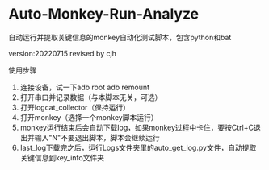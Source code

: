 # Auto-Monkey-Run-Analyze
自动运行并提取关键信息的monkey自动化测试脚本，包含python和bat


version:20220715
revised by cjh

使用步骤
1. 连接设备，试一下adb root adb remount
2. 打开串口并记录数据（与本脚本无关，可选）
3. 打开logcat_collector（保持运行）
4. 打开monkey（选择一个monkey脚本运行）
5. monkey运行结束后会自动下载log，如果monkey过程中卡住，要按Ctrl+C退出并输入"N"不要退出脚本，脚本会继续运行
6. last_log下载完之后，运行Logs文件夹里的auto_get_log.py文件，自动提取关键信息到key_info文件夹
